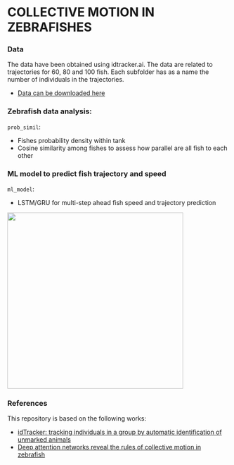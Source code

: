 # COLLECTIVE MOTION IN ZEBRAFISHES
### Data
The data have been obtained using idtracker.ai. The data are related to trajectories for 60, 80 and 100 fish. Each subfolder has as a name the number of individuals in the trajectories.

* [Data can be downloaded here](https://drive.google.com/drive/folders/1Oq7JPmeY3bXqPXc_oTUwUZbHU-m4uq_5)

### Zebrafish data analysis:
`prob_simil`:
* Fishes probability density within tank
* Cosine similarity among fishes to assess how parallel are all fish to each other

### ML model to predict fish trajectory and speed
`ml_model`:
* LSTM/GRU for multi-step ahead fish speed and trajectory prediction
<img src="./ml_model/predictions_4i_2o.gif" width="400" height="400">

### References
This repository is based on the following works:
* [idTracker: tracking individuals in a group by automatic identification of unmarked animals](https://www.idtracker.es/) 
* [Deep attention networks reveal the rules of collective motion in zebrafish](https://journals.plos.org/ploscompbiol/article/authors?id=10.1371/journal.pcbi.1007354)
